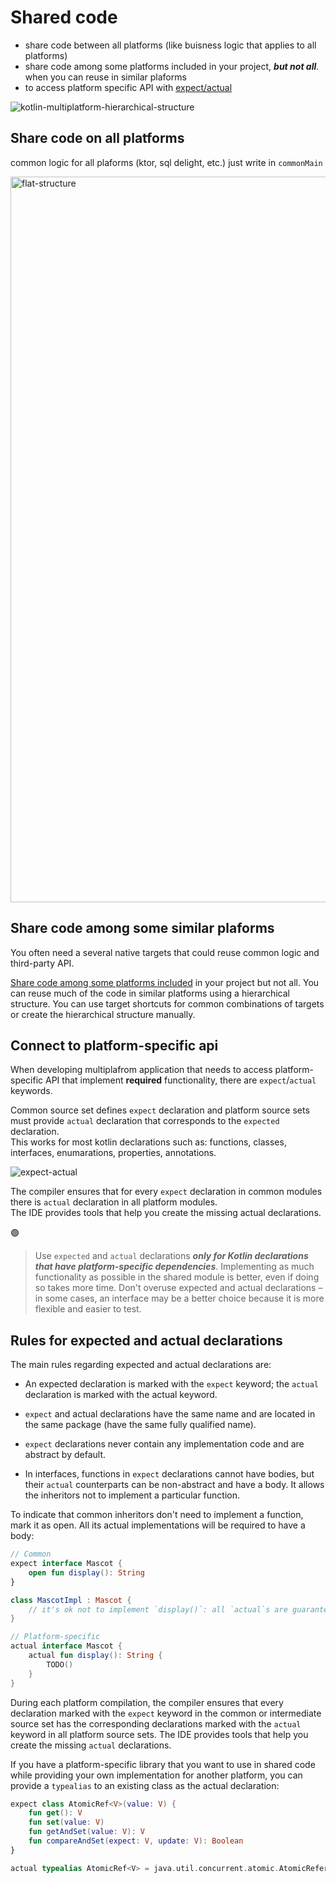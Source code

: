 # Shared code
- share code between all platforms (like buisness logic that applies to all platforms)
- share code among some platforms included in your project, **_but not all_**. when you can reuse in similar plaforms
- to access platform specific API with [expect/actual](https://kotlinlang.org/docs/multiplatform-connect-to-apis.html)

![kotlin-multiplatform-hierarchical-structure](https://user-images.githubusercontent.com/63263301/228298821-66d7cb5f-10d6-48bb-a503-fb7a072a30de.svg)

## Share code on all platforms
common logic for all plaforms (ktor, sql delight, etc.) just write in `commonMain`

<img width="1161" alt="flat-structure" src="https://user-images.githubusercontent.com/63263301/228302658-7f0e6a67-a9d9-4206-a666-2f681f9d8a88.png">


## Share code among some similar plaforms
You often need a several native targets that could reuse common logic and third-party API.

[Share code among some platforms included](https://kotlinlang.org/docs/multiplatform-share-on-platforms.html#share-code-on-similar-platforms) in your project but not all. You can reuse much of the code in similar platforms using a hierarchical structure. You can use target shortcuts for common combinations of targets or create the hierarchical structure manually.


## Connect to platform-specific api
When developing multiplafrom application that needs to access platform-specific API that implement **required** functionality, there are `expect`/`actual` keywords.

Common source set defines `expect` declaration and platform source sets must provide `actual` declaration that corresponds to the `expected` declaration.  
This works for most kotlin declarations such as: functions, classes, interfaces, enumarations, properties, annotations.

![expect-actual](https://user-images.githubusercontent.com/63263301/228362659-32296733-8e2d-4523-80c4-9abd4c334523.png)

The compiler ensures that for every `expect` declaration in common modules there is `actual` declaration in all platform modules.  
The IDE provides tools that help you create the missing actual declarations.


🟢
> Use `expected` and `actual` declarations **_only for Kotlin declarations that have platform-specific dependencies_**. Implementing as much functionality as possible in the shared module is better, even if doing so takes more time.
Don't overuse expected and actual declarations – in some cases, an interface may be a better choice because it is more flexible and easier to test.


## Rules for expected and actual declarations
The main rules regarding expected and actual declarations are:

- An expected declaration is marked with the `expect` keyword; the `actual` declaration is marked with the actual keyword.

- `expect` and actual declarations have the same name and are located in the same package (have the same fully qualified name).

- `expect` declarations never contain any implementation code and are abstract by default.

- In interfaces, functions in `expect` declarations cannot have bodies, but their `actual` counterparts can be non-abstract and have a body. It allows the inheritors not to implement a particular function.

To indicate that common inheritors don't need to implement a function, mark it as open. All its actual implementations will be required to have a body:

```kotlin
// Common
expect interface Mascot {
    open fun display(): String
}

class MascotImpl : Mascot {
    // it's ok not to implement `display()`: all `actual`s are guaranteed to have a default implementation
}

// Platform-specific
actual interface Mascot {
    actual fun display(): String {
        TODO()
    }
}
```

During each platform compilation, the compiler ensures that every declaration marked with the `expect` keyword in the common or intermediate source set has the corresponding declarations marked with the `actual` keyword in all platform source sets. The IDE provides tools that help you create the missing `actual` declarations.

If you have a platform-specific library that you want to use in shared code while providing your own implementation for another platform, you can provide a `typealias` to an existing class as the actual declaration:

```kotlin
expect class AtomicRef<V>(value: V) {
    fun get(): V
    fun set(value: V)
    fun getAndSet(value: V): V
    fun compareAndSet(expect: V, update: V): Boolean
}
```
```kotlin
actual typealias AtomicRef<V> = java.util.concurrent.atomic.AtomicReference<V>
```
